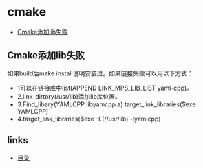 # cmake
- [Cmake添加lib失败](#1)


## <a id="1">Cmake添加lib失败</a>
如果build后make install说明安装过。如果链接失败可以用以下方式：   
* 1可以在链接库中list(APPEND LINK_MPS_LIB_LIST yaml-cpp)。
* 2.link_dirtory(/usr/lib)添加lib库位置。
* 3.Find_libary(YAMLCPP libyamcpp.a)  target_link_libraries($exe YAMLCPP)
* 4.target_link_libraries($exe -L(//usr/lib) -lyamlcpp)


## links
  * [目录](<目录.md>)